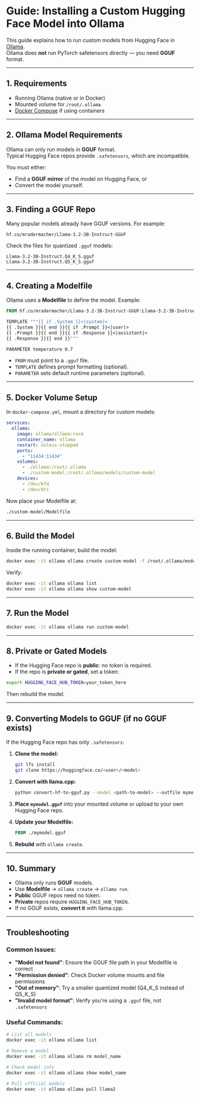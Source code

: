 # Guide: Installing a Custom Hugging Face Model into Ollama

This guide explains how to run custom models from Hugging Face in [Ollama](https://ollama.ai).  
Ollama does **not** run PyTorch safetensors directly — you need **GGUF** format.

---

## 1. Requirements

- Running Ollama (native or in Docker)
- Mounted volume for `/root/.ollama`
- [Docker Compose](https://docs.docker.com/compose/) if using containers

---

## 2. Ollama Model Requirements

Ollama can only run models in **GGUF** format.  
Typical Hugging Face repos provide `.safetensors`, which are incompatible.

You must either:
- Find a **GGUF mirror** of the model on Hugging Face, or  
- Convert the model yourself.

---

## 3. Finding a GGUF Repo

Many popular models already have GGUF versions. For example:
```
hf.co/mradermacher/Llama-3.2-3B-Instruct-GGUF
```

Check the files for quantized `.gguf` models:
```
Llama-3.2-3B-Instruct.Q4_K_S.gguf
Llama-3.2-3B-Instruct.Q5_K_S.gguf
```

---

## 4. Creating a Modelfile

Ollama uses a **Modelfile** to define the model. Example:

```dockerfile
FROM hf.co/mradermacher/Llama-3.2-3B-Instruct-GGUF:Llama-3.2-3B-Instruct.Q5_K_S.gguf

TEMPLATE """{{ if .System }}<|system|>
{{ .System }}{{ end }}{{ if .Prompt }}<|user|>
{{ .Prompt }}{{ end }}{{ if .Response }}<|assistant|>
{{ .Response }}{{ end }}"""

PARAMETER temperature 0.7
```

- `FROM` must point to a `.gguf` file.
- `TEMPLATE` defines prompt formatting (optional).
- `PARAMETER` sets default runtime parameters (optional).

---

## 5. Docker Volume Setup

In `docker-compose.yml`, mount a directory for custom models:

```yaml
services:
  ollama:
    image: ollama/ollama:rocm
    container_name: ollama
    restart: unless-stopped
    ports:
      - "11434:11434"
    volumes:
      - ./ollama:/root/.ollama
      - ./custom-model:/root/.ollama/models/custom-model
    devices:
      - /dev/kfd
      - /dev/dri
```

Now place your Modelfile at:
```bash
./custom-model/Modelfile
```

---

## 6. Build the Model

Inside the running container, build the model:

```bash
docker exec -it ollama ollama create custom-model -f /root/.ollama/models/custom-model/Modelfile
```

Verify:
```bash
docker exec -it ollama ollama list
docker exec -it ollama ollama show custom-model
```

---

## 7. Run the Model

```bash
docker exec -it ollama ollama run custom-model
```

---

## 8. Private or Gated Models

- If the Hugging Face repo is **public**: no token is required.
- If the repo is **private or gated**, set a token:

```bash
export HUGGING_FACE_HUB_TOKEN=your_token_here
```

Then rebuild the model.

---

## 9. Converting Models to GGUF (if no GGUF exists)

If the Hugging Face repo has only `.safetensors`:

1. **Clone the model:**
   ```bash
   git lfs install
   git clone https://huggingface.co/<user>/<model>
   ```

2. **Convert with llama.cpp:**
   ```bash
   python convert-hf-to-gguf.py --model <path-to-model> --outfile mymodel.gguf
   ```

3. **Place `mymodel.gguf`** into your mounted volume or upload to your own Hugging Face repo.

4. **Update your Modelfile:**
   ```dockerfile
   FROM ./mymodel.gguf
   ```

5. **Rebuild** with `ollama create`.

---

## 10. Summary

- Ollama only runs **GGUF** models.
- Use **Modelfile** → `ollama create` → `ollama run`.
- **Public** GGUF repos need no token.
- **Private** repos require `HUGGING_FACE_HUB_TOKEN`.
- If no GGUF exists, **convert it** with llama.cpp.

---

## Troubleshooting

### Common Issues:
- **"Model not found"**: Ensure the GGUF file path in your Modelfile is correct
- **"Permission denied"**: Check Docker volume mounts and file permissions
- **"Out of memory"**: Try a smaller quantized model (Q4_K_S instead of Q5_K_S)
- **"Invalid model format"**: Verify you're using a `.gguf` file, not `.safetensors`

### Useful Commands:
```bash
# List all models
docker exec -it ollama ollama list

# Remove a model
docker exec -it ollama ollama rm model_name

# Check model info
docker exec -it ollama ollama show model_name

# Pull official models
docker exec -it ollama ollama pull llama2
```